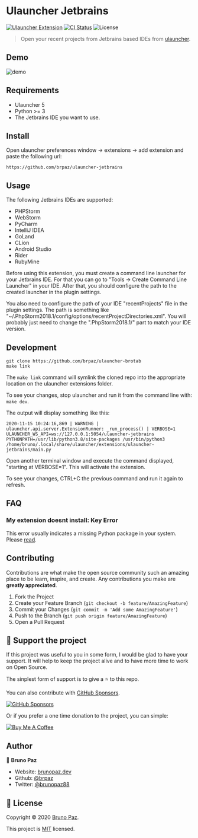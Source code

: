 # Ulauncher Jetbrains

[![Ulauncher Extension](https://img.shields.io/badge/Ulauncher-Extension-green.svg?style=for-the-badge)](https://ext.ulauncher.io/-/github-brpaz-ulauncher-jetbrains)
[![CI Status](https://img.shields.io/github/workflow/status/brpaz/ulauncher-jetbrains/CI?color=orange&label=actions&logo=github&logoColor=orange&style=for-the-badge)](https://github.com/brpaz/ulauncher-jetbrains)
![License](https://img.shields.io/github/license/brpaz/ulauncher-jetbrains.svg?style=for-the-badge)

> Open your recent projects from Jetbrains based IDEs from [ulauncher](https://ulauncher.io/).

## Demo

![demo](demo.gif)

## Requirements

- Ulauncher 5
- Python >= 3
- The Jetbrains IDE you want to use.

## Install

Open ulauncher preferences window -> extensions -> add extension and paste the following url:

```
https://github.com/brpaz/ulauncher-jetbrains
```

## Usage

The following Jetbrains IDEs are supported:

* PHPStorm
* WebStorm
* PyCharm
* IntelliJ IDEA
* GoLand
* CLion
* Android Studio
* Rider
* RubyMine

Before using this extension, you must create a command line launcher for your Jetbrains IDE. For that
you can go to "Tools -> Create Command Line Launcher" in your IDE.
After that, you should configure the path to the created launcher in the plugin settings.

You also need to configure the path of your IDE "recentProjects" file in the plugin settings. The path
is something like "~/.PhpStorm2018.1/config/options/recentProjectDirectories.xml". You will probably
just need to change the ".PhpStorm2018.1/" part to match your IDE version.

## Development

```
git clone https://github.com/brpaz/ulauncher-brotab
make link
```

The `make link` command will symlink the cloned repo into the appropriate location on the ulauncher extensions folder.

To see your changes, stop ulauncher and run it from the command line with: `make dev`.

The output will display something like this:

```
2020-11-15 10:24:16,869 | WARNING | ulauncher.api.server.ExtensionRunner: _run_process() | VERBOSE=1 ULAUNCHER_WS_API=ws://127.0.0.1:5054/ulauncher-jetbrains PYTHONPATH=/usr/lib/python3.8/site-packages /usr/bin/python3 /home/bruno/.local/share/ulauncher/extensions/ulauncher-jetbrains/main.py
```

Open another terminal window and execute the command displayed, "starting at VERBOSE=1". This will activate the extension.

To see your changes, CTRL+C the previous command and run it again to refresh.

## FAQ

### My extension doesnt install: Key Error

This error usually indicates a missing Python package in your system. Please [read](https://ulauncher-extension-doesnt-install-and-now.netlify.app/).

## Contributing

Contributions are what make the open source community such an amazing place to be learn, inspire, and create. Any contributions you make are **greatly appreciated**.

1. Fork the Project
2. Create your Feature Branch (`git checkout -b feature/AmazingFeature`)
3. Commit your Changes (`git commit -m 'Add some AmazingFeature'`)
4. Push to the Branch (`git push origin feature/AmazingFeature`)
5. Open a Pull Request

## 💛 Support the project

If this project was useful to you in some form, I would be glad to have your support.  It will help to keep the project alive and to have more time to work on Open Source.

The sinplest form of support is to give a ⭐️ to this repo.

You can also contribute with [GitHub Sponsors](https://github.com/sponsors/brpaz).

[![GitHub Sponsors](https://img.shields.io/badge/GitHub%20Sponsors-Sponsor%20Me-red?style=for-the-badge)](https://github.com/sponsors/brpaz)


Or if you prefer a one time donation to the project, you can simple:

<a href="https://www.buymeacoffee.com/Z1Bu6asGV" target="_blank"><img src="https://www.buymeacoffee.com/assets/img/custom_images/orange_img.png" alt="Buy Me A Coffee" style="height: auto !important;width: auto !important;" ></a>

## Author

👤 **Bruno Paz**

* Website: [brunopaz.dev](https://brunopaz.dev)
* Github: [@brpaz](https://github.com/brpaz)
* Twitter: [@brunopaz88](https://twitter.com/brunopaz88)

## 📝 License

Copyright © 2020 [Bruno Paz](https://github.com/brpaz).

This project is [MIT](https://opensource.org/licenses/MIT) licensed.


